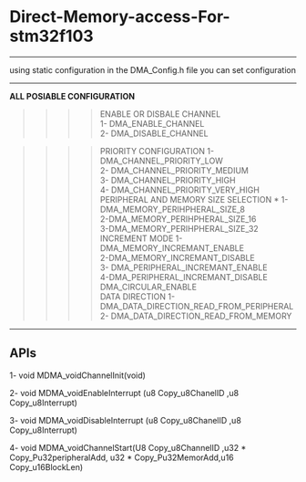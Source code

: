 # Direct-Memory-access-For-stm32f103 
_________________________________________________________________________
using static configuration in the DMA_Config.h file you can set configuration 
_________________________________________________________________________

     
**ALL POSIABLE CONFIGURATION**              

>>>> ENABLE OR DISBALE CHANNEL  
1- DMA_ENABLE_CHANNEL                  
2- DMA_DISABLE_CHANNEL                  

>>>> PRIORITY CONFIGURATION
 1- DMA_CHANNEL_PRIORITY_LOW            
 2- DMA_CHANNEL_PRIORITY_MEDIUM         
 3-  DMA_CHANNEL_PRIORITY_HIGH           
 4- DMA_CHANNEL_PRIORITY_VERY_HIGH      
>>>> PERIPHERAL AND MEMORY SIZE SELECTION *
 1-DMA_MEMORY_PERIHPHERAL_SIZE_8       
 2-DMA_MEMORY_PERIHPHERAL_SIZE_16      
 3-DMA_MEMORY_PERIHPHERAL_SIZE_32      
>>> INCREMENT MODE
 1-DMA_MEMORY_INCREMANT_ENABLE         
 2-DMA_MEMORY_INCREMANT_DISABLE        
 3- DMA_PERIPHERAL_INCREMANT_ENABLE     
 4-DMA_PERIPHERAL_INCREMANT_DISABLE    
 >>>> DMA_CIRCULAR_ENABLE                 
 DATA DIRECTION 
 1-DMA_DATA_DIRECTION_READ_FROM_PERIPHERAL 
 2- DMA_DATA_DIRECTION_READ_FROM_MEMORY     

_______________________________________________________________






## APIs  
1- void MDMA_voidChannelInit(void)  

2- void MDMA_voidEnableInterrupt (u8 Copy_u8ChanelID ,u8 Copy_u8Interrupt)  

3- void MDMA_voidDisableInterrupt (u8 Copy_u8ChanelID ,u8 Copy_u8Interrupt) 

4- void MDMA_voidChannelStart(U8 Copy_u8ChannelID ,u32 * Copy_Pu32peripheralAdd, u32 * Copy_Pu32MemorAdd,u16 Copy_u16BlockLen) 


